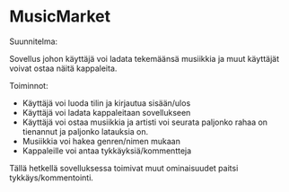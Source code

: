 # MusicMarket

Suunnitelma:

Sovellus johon käyttäjä voi ladata tekemäänsä musiikkia ja muut käyttäjät voivat ostaa näitä kappaleita.

Toiminnot:
  - Käyttäjä voi luoda tilin ja kirjautua sisään/ulos
  - Käyttäjä voi ladata kappaleitaan sovellukseen
  - Käyttäjä voi ostaa musiikkia ja artisti voi seurata paljonko rahaa on tienannut ja paljonko latauksia on.
  - Musiikkia voi hakea genren/nimen mukaan
  - Kappaleille voi antaa tykkäyksiä/kommentteja

Tällä hetkellä sovelluksessa toimivat muut ominaisuudet paitsi tykkäys/kommentointi.

